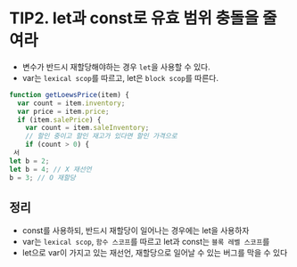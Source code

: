 # TIP2. let과 const로 유효 범위 충돌을 줄여라

- 변수가 반드시 재할당해야하는 경우 `let`을 사용할 수 있다.
- var는 `lexical scop`를 따르고, let은 `block scop`를 따른다.

```js
function getLoewsPrice(item) {
  var count = item.inventory;
  var price = item.price;
  if (item.salePrice) {
    var count = item.saleInventory;
    // 할인 중이고 할인 재고가 있다면 할인 가격으로
    if (count > 0) {
 서
let b = 2;
let b = 4; // X 재선언
b = 3; // O 재할당
```

## 정리

- const를 사용하되, 반드시 재할당이 일어나는 경우에는 let을 사용하자
- var는 `lexical scop`, `함수 스코프`를 따르고 let과 const는 `블록 레벨 스코프`를
- let으로 var이 가지고 있는 재선언, 재할당으로 일어날 수 있는 버그를 막을 수 있다
